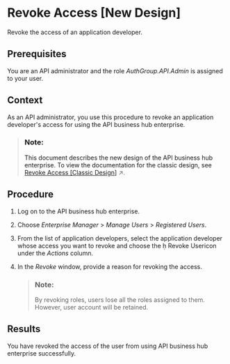 <!-- loioce609bb2392d496ab5da321a1a3c2cfb -->

<link rel="stylesheet" type="text/css" href="../css/sap-icons.css"/>

# Revoke Access \[New Design\]

Revoke the access of an application developer.



<a name="loioce609bb2392d496ab5da321a1a3c2cfb__prereq_jcw_j5s_lcb"/>

## Prerequisites

You are an API administrator and the role *AuthGroup.API.Admin* is assigned to your user.



<a name="loioce609bb2392d496ab5da321a1a3c2cfb__context_qvc_4qs_l5b"/>

## Context

As an API administrator, you use this procedure to revoke an application developer's access for using the API business hub enterprise.

> ### Note:  
> This document describes the new design of the API business hub enterprise. To view the documentation for the classic design, see [Revoke Access \[Classic Design\]](https://help.sap.com/viewer/de4066bb3f9240e3bfbcd5614e18c2f9/Cloud/en-US/147fb9dca1414f6a956dd05b4c86d74d.html "Revoke the access of an application developer.") :arrow_upper_right:.



<a name="loioce609bb2392d496ab5da321a1a3c2cfb__steps_rvc_4qs_l5b"/>

## Procedure

1.  Log on to the API business hub enterprise.

2.  Choose *Enterprise Manager* \> *Manage Users* \> *Registered Users*.

3.  From the list of application developers, select the application developer whose access you want to revoke and choose the <span class="SAP-icons-V5"></span> Revoke Usericon under the *Actions* column.

4.  In the *Revoke* window, provide a reason for revoking the access.

    > ### Note:  
    > By revoking roles, users lose all the roles assigned to them. However, user account will be retained.




<a name="loioce609bb2392d496ab5da321a1a3c2cfb__result_cq4_fqs_l5b"/>

## Results

You have revoked the access of the user from using API business hub enterprise successfully.

